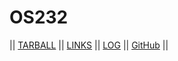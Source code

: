 # OS232

|| [TARBALL]() || [LINKS](LINKS/) || [LOG](TXT/mylog.txt) || [GitHub](https://github.com/cbkadal/os232/) ||
